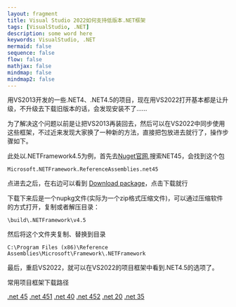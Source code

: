```yaml
---
layout: fragment
title: Visual Studio 2022如何支持低版本.NET框架
tags: [VisualStudio, .NET]
description: some word here
keywords: VisualStudio, .NET
mermaid: false
sequence: false
flow: false
mathjax: false
mindmap: false
mindmap2: false
---
```


用VS2013开发的一些.NET4、.NET4.5的项目，现在用VS2022打开基本都是让升级，不升级去下载旧版本的话，会发现安装不了......

为了解决这个问题以前是让把VS2013再装回去，然后可以在VS2022中同步使用这些框架，不过近来发现大家换了一种新的方法，直接把包放进去就行了，操作步骤如下。

此处以.NETFramework4.5为例，首先去[Nuget官网](https://www.nuget.org/packages),搜索NET45，会找到这个包

```
Microsoft.NETFramework.ReferenceAssemblies.net45
```
点进去之后，在右边可以看到 [Download package](https://www.nuget.org/api/v2/package/Microsoft.NETFramework.ReferenceAssemblies.net45/1.0.3)，点击下载就行

下载下来后是一个nupkg文件(实际为一个zip格式压缩文件)，可以通过压缩软件的方式打开，复制或者解压目录：
```
\build\.NETFramework\v4.5
```
然后将这个文件夹复制、替换到目录
```
C:\Program Files (x86)\Reference Assemblies\Microsoft\Framework\.NETFramework
```

最后，重启VS2022，就可以在VS2022的项目框架中看到.NET4.5的选项了。

常用项目框架下载路径

[.net 45](https://www.nuget.org/api/v2/package/Microsoft.NETFramework.ReferenceAssemblies.net45/1.0.3)
[.net 451](https://www.nuget.org/api/v2/package/Microsoft.NETFramework.ReferenceAssemblies.net451/1.0.3)
[.net 40](https://www.nuget.org/api/v2/package/Microsoft.NETFramework.ReferenceAssemblies.net40/1.0.3)
[.net 452](https://www.nuget.org/api/v2/package/Microsoft.NETFramework.ReferenceAssemblies.net452/1.0.3)
[.net 20](https://www.nuget.org/api/v2/package/Microsoft.NETFramework.ReferenceAssemblies.net20/1.0.3)
[.net 35](https://www.nuget.org/api/v2/package/Microsoft.NETFramework.ReferenceAssemblies.net35/1.0.3)
